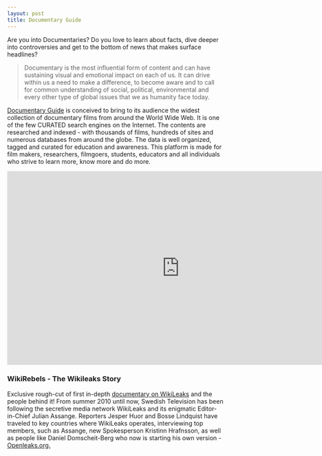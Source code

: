```yaml
---
layout: post
title: Documentary Guide
---
```


Are you into Documentaries? Do you love to learn about facts, dive deeper into controversies and get to the bottom of news that makes surface headlines?

> Documentary is the most influential form of content and can have sustaining visual and emotional impact on each of us. It can drive within us a need to make a difference, to become aware and to call for common understanding of social, political, environmental and every other type of global issues that we as humanity face today.

<a href="http://documentaryguide.com/">Documentary Guide</a> is conceived to bring to its audience the widest collection of documentary films from around the World Wide Web. It is one of the few CURATED search engines on the Internet. The contents are researched and indexed - with thousands of films, hundreds of sites and numerous databases from around the globe. The data is well organized, tagged and curated for education and awareness. This platform is made for film makers, researchers, filmgoers, students, educators and all individuals who strive to learn more, know more and do more.

<iframe width="800" height="450" src="http://www.youtube.com/embed/z9xrO2Ch4Co" frameborder="0" allowfullscreen></iframe>
<h3>WikiRebels - The Wikileaks Story</h3>

Exclusive rough-cut of first in-depth <a href="http://documentary.net/wikirebels-the-wikileaks-story/">documentary on WikiLeaks</a> and the people behind it! From summer 2010 until now, Swedish Television has been following the secretive media network WikiLeaks and its enigmatic Editor-in-Chief Julian Assange. Reporters Jesper Huor and Bosse Lindquist have traveled to key countries where WikiLeaks operates, interviewing top members, such as Assange, new Spokesperson Kristinn Hrafnsson, as well as people like Daniel Domscheit-Berg who now is starting his own version - <a href="http://openleaks.org/">Openleaks.org.</a>
